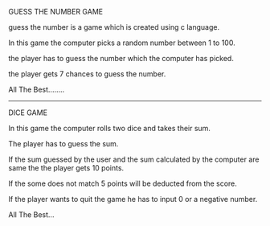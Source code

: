 GUESS THE NUMBER GAME



guess the number is a game which is created using c language.

In this game the computer picks a random number between 1 to 100.

the player has to guess the number which the computer has picked.

the player gets 7 chances to guess the number.

All The Best........

-----------------------------------------------------------------------------------------------------------------------------------------
DICE GAME


In this game the computer rolls two dice and takes their sum.

The player has to guess the sum.

If the sum guessed by the user and the sum calculated by the computer are same the the player gets 10 points.

If the some does not match 5 points will be deducted from the score.

If the player wants to quit the game he has to input 0 or a negative number.

All The Best...
